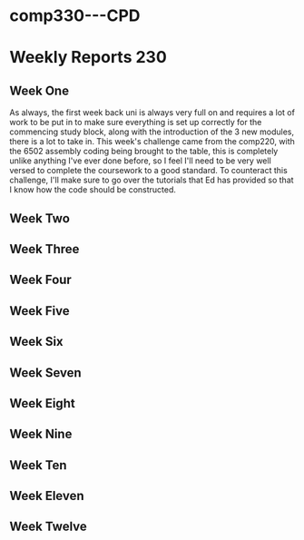 # comp330---CPD
# Weekly Reports 230

## Week One
As always, the first week back uni is always very full on and requires a lot of work to be put in to make sure everything is set up correctly for the commencing study block, along with the introduction of the 3 new modules, there is a lot to take in. This week's challenge came from the comp220, with the 6502 assembly coding being brought to the table, this is completely unlike anything I've ever done before, so I feel I'll need to be very well versed to complete the coursework to a good standard. To counteract this challenge, I'll make sure to go over the tutorials that Ed has provided so that I know how the code should be constructed. 

## Week Two
 

## Week Three


## Week Four


## Week Five
 

## Week Six


## Week Seven


## Week Eight


## Week Nine 


## Week Ten


## Week Eleven


## Week Twelve 
